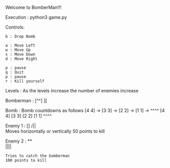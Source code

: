 Welcome to BomberMan!!!

Execution :
	python3 game.py

Controls:

	b : Drop Bomb

	a : Move Left
	w : Move Up
	s : Move Down
	d : Move Right

	p : pause
	q : Quit
	p : pause
	r : Kill yourself


Levels : 
	As the levels increase the number of enemies increase



Bomberman  : [^^]
			  ][

Bomb :
	Bomb countdowns as follows
	[4 4] -> [3 3] -> [2 2] -> [1 1] -> ^^^^ 
	[4 4]    [3 3] 	  [2 2]	   [1 1]    ^^^^


Enemy 1 : 
			[]
		   /||\
	Moves horizontally or vertically
	50 points to kill 

Enemy 2 : 
			**	
		   ||||

	Tries to catch the bomberman
	100 points to kill 


